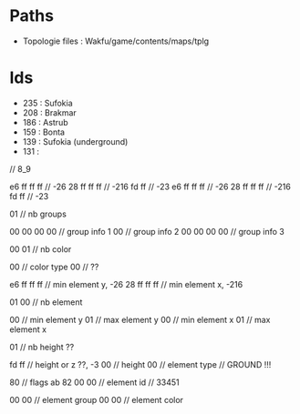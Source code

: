 Paths
====

- Topologie files : Wakfu/game/contents/maps/tplg

Ids
===

- 235 : Sufokia
- 208 : Brakmar
- 186 : Astrub
- 159 : Bonta
- 139 : Sufokia (underground)
- 131 :


// 8_9

e6 ff ff ff // -26
28 ff ff ff // -216
fd ff // -23
e6 ff ff ff // -26
28 ff ff ff // -216
fd ff // -23

01 // nb groups

00 00 00 00 // group info 1
00 // group info 2
00 00 00 00 // group info 3

00 01 // nb color

00 // color type
00 // ??

e6 ff ff ff // min element y, -26
28 ff ff ff // min element x, -216

01 00 // nb element

00 // min element y
01 // max element y
00 // min element x
01 // max element x

01 // nb height ??

fd ff // height or z ??, -3
00 // height
00 // element type // GROUND !!!

80 // flags
ab 82 00 00 // element id // 33451

00 00 // element group
00 00 // element color

